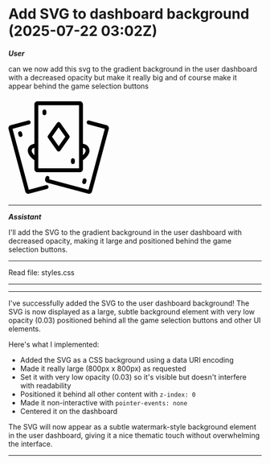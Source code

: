 <!-- Generated by SpecStory -->

# Add SVG to dashboard background (2025-07-22 03:02Z)

_**User**_

can we now add this svg to the gradient background in the user dashboard with a decreased opacity but make it really big and of course make it appear behind the game selection buttons

<svg fill="#000000" height="200px" width="200px" version="1.1" id="Capa_1" xmlns="http://www.w3.org/2000/svg" xmlns:xlink="http://www.w3.org/1999/xlink" viewBox="0 0 463.644 463.644" xml:space="preserve"><g id="SVGRepo_bgCarrier" stroke-width="0"></g><g id="SVGRepo_tracerCarrier" stroke-linecap="round" stroke-linejoin="round"></g><g id="SVGRepo_iconCarrier"> <path id="XMLID_1_" d="M463.164,146.031l-77.369,288.746c-1.677,6.26-7.362,10.4-13.556,10.401c-1.198,0-2.414-0.155-3.625-0.479 l-189.261-50.712c-7.472-2.003-11.922-9.711-9.919-17.183l2.041-7.616c1.287-4.801,6.222-7.647,11.023-6.363 c4.801,1.287,7.65,6.222,6.363,11.023l-1.013,3.78l181.587,48.656l75.314-281.076l-77.031-20.64 c-4.801-1.287-7.651-6.222-6.364-11.023s6.225-7.648,11.022-6.364l80.869,21.668C460.718,130.853,465.167,138.56,463.164,146.031z M166.128,56.029c-4.971,0-9,4.029-9,9v8.565c0,4.971,4.029,9,9,9s9-4.029,9-9v-8.565C175.128,60.058,171.099,56.029,166.128,56.029 z M280.889,176.762c2.202,3.114,2.202,7.278,0,10.393l-41.716,58.996c-1.687,2.385-4.427,3.804-7.349,3.804 c-2.921,0-5.662-1.418-7.348-3.804l-41.718-58.996c-2.202-3.114-2.202-7.278,0-10.393l41.718-58.996 c1.687-2.385,4.427-3.804,7.348-3.804c2.922,0,5.662,1.418,7.349,3.804L280.889,176.762z M262.518,181.958l-30.694-43.408 l-30.694,43.408l30.694,43.407L262.518,181.958z M343.016,380.764l-2.216,8.273c-1.286,4.801,1.563,9.736,6.365,11.022 c0.78,0.209,1.563,0.309,2.334,0.309c3.974,0,7.611-2.653,8.688-6.674l2.216-8.273c1.286-4.801-1.563-9.736-6.365-11.022 C349.237,373.111,344.302,375.963,343.016,380.764z M112.375,215.913c2.577-0.69,5.056-1.089,7.454-1.195V32.492 c0-7.736,6.293-14.029,14.028-14.029h195.935c7.736,0,14.03,6.293,14.03,14.029v182.225c2.396,0.106,4.875,0.505,7.45,1.195 c16.511,4.424,26.346,21.457,21.922,37.968c-4.28,15.974-17.951,28.108-29.372,36.404v41.139c0,7.736-6.294,14.03-14.03,14.03 H133.857c-7.735,0-14.028-6.294-14.028-14.03v-41.137c-11.422-8.295-25.093-20.428-29.376-36.405 c-2.143-7.996-1.042-16.35,3.1-23.523C97.695,223.186,104.38,218.055,112.375,215.913z M343.821,267.05 c6.531-6.172,10.424-12,11.985-17.828c1.855-6.924-2.27-14.067-9.194-15.923c-1.047-0.281-1.97-0.451-2.791-0.538V267.05z M137.829,327.454h187.992v-41.7c-0.001-0.08-0.001-0.161,0-0.241v-59.907c-0.003-0.13-0.003-0.261,0-0.391V36.463H137.829v188.755 c0.003,0.13,0.003,0.261,0,0.392v59.898c0.001,0.084,0.001,0.168,0,0.252V327.454z M107.84,249.222 c1.563,5.83,5.457,11.66,11.989,17.832v-34.292c-0.822,0.086-1.746,0.256-2.794,0.537c-3.353,0.898-6.156,3.051-7.894,6.061 C107.404,242.369,106.942,245.871,107.84,249.222z M173.576,405.019l-79.363,21.265L18.897,145.209l77.031-20.641 c4.801-1.287,7.651-6.222,6.364-11.023c-1.287-4.801-6.225-7.65-11.022-6.364L10.402,128.85c-3.614,0.968-6.637,3.29-8.512,6.538 c-1.876,3.249-2.376,7.029-1.407,10.644l77.37,288.743c0.968,3.616,3.29,6.641,6.54,8.518c2.166,1.25,4.567,1.89,7,1.89 c1.216,0,2.439-0.16,3.644-0.482l83.199-22.293c4.801-1.287,7.651-6.222,6.364-11.022 C183.312,406.581,178.377,403.734,173.576,405.019z M51.298,156.782c-4.801,1.287-7.65,6.222-6.364,11.023l2.217,8.274 c1.078,4.021,4.714,6.673,8.688,6.673c0.771,0,1.555-0.1,2.335-0.309c4.801-1.287,7.65-6.222,6.364-11.023l-2.217-8.274 C61.034,158.344,56.101,155.496,51.298,156.782z M297.52,281.322c-4.971,0-9,4.029-9,9v8.565c0,4.971,4.029,9,9,9s9-4.029,9-9 v-8.565C306.52,285.352,302.491,281.322,297.52,281.322z"></path> </g></svg>

---

_**Assistant**_

I'll add the SVG to the gradient background in the user dashboard with decreased opacity, making it large and positioned behind the game selection buttons.

---

Read file: styles.css

---



---

I've successfully added the SVG to the user dashboard background! The SVG is now displayed as a large, subtle background element with very low opacity (0.03) positioned behind all the game selection buttons and other UI elements.

Here's what I implemented:

- Added the SVG as a CSS background using a data URI encoding
- Made it really large (800px x 800px) as requested
- Set it with very low opacity (0.03) so it's visible but doesn't interfere with readability
- Positioned it behind all other content with `z-index: 0`
- Made it non-interactive with `pointer-events: none`
- Centered it on the dashboard

The SVG will now appear as a subtle watermark-style background element in the user dashboard, giving it a nice thematic touch without overwhelming the interface.

---

